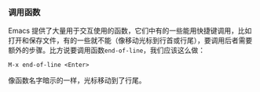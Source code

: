 ### 调用函数

Emacs 提供了大量用于交互使用的函数，它们中有的一些能用快捷键调用，比如打开和保存文件，有的一些就不能（像移动光标到行首或行尾），要调用后者需要额外的步骤。比方说要调用函数`end-of-line`，我们应该这么做：

```
M-x end-of-line <Enter>
```

像函数名字暗示的一样，光标移动到了行尾。
